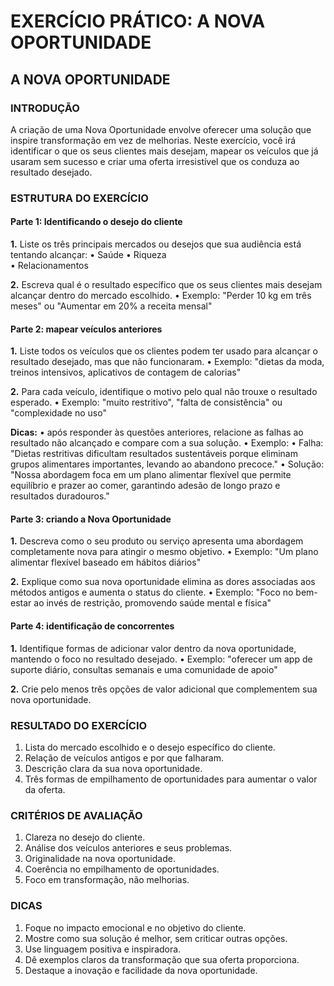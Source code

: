 # EXERCÍCIO PRÁTICO: A NOVA OPORTUNIDADE

## A NOVA OPORTUNIDADE

### INTRODUÇÃO

A criação de uma Nova Oportunidade envolve oferecer uma solução que inspire transformação em vez de melhorias. Neste exercício, você irá identificar o que os seus clientes mais desejam, mapear os veículos que já usaram sem sucesso e criar uma oferta irresistível que os conduza ao resultado desejado.

### ESTRUTURA DO EXERCÍCIO

#### Parte 1: Identificando o desejo do cliente

**1.** Liste os três principais mercados ou desejos que sua audiência está tentando alcançar:
• Saúde
• Riqueza  
• Relacionamentos

**2.** Escreva qual é o resultado específico que os seus clientes mais desejam alcançar dentro do mercado escolhido.
• Exemplo: "Perder 10 kg em três meses" ou "Aumentar em 20% a receita mensal"

#### Parte 2: mapear veículos anteriores

**1.** Liste todos os veículos que os clientes podem ter usado para alcançar o resultado desejado, mas que não funcionaram.
• Exemplo: "dietas da moda, treinos intensivos, aplicativos de contagem de calorias"

**2.** Para cada veículo, identifique o motivo pelo qual não trouxe o resultado esperado.
• Exemplo: "muito restritivo", "falta de consistência" ou "complexidade no uso"

**Dicas:**
• após responder às questões anteriores, relacione as falhas ao resultado não alcançado e compare com a sua solução.
• Exemplo: 
• Falha: "Dietas restritivas dificultam resultados sustentáveis porque eliminam grupos alimentares importantes, levando ao abandono precoce."
• Solução: "Nossa abordagem foca em um plano alimentar flexível que permite equilíbrio e prazer ao comer, garantindo adesão de longo prazo e resultados duradouros."

#### Parte 3: criando a Nova Oportunidade

**1.** Descreva como o seu produto ou serviço apresenta uma abordagem completamente nova para atingir o mesmo objetivo.
• Exemplo: "Um plano alimentar flexível baseado em hábitos diários"

**2.** Explique como sua nova oportunidade elimina as dores associadas aos métodos antigos e aumenta o status do cliente.
• Exemplo: "Foco no bem-estar ao invés de restrição, promovendo saúde mental e física"

#### Parte 4: identificação de concorrentes

**1.** Identifique formas de adicionar valor dentro da nova oportunidade, mantendo o foco no resultado desejado.
• Exemplo: "oferecer um app de suporte diário, consultas semanais e uma comunidade de apoio"

**2.** Crie pelo menos três opções de valor adicional que complementem sua nova oportunidade.

### RESULTADO DO EXERCÍCIO

1. Lista do mercado escolhido e o desejo específico do cliente.
2. Relação de veículos antigos e por que falharam.
3. Descrição clara da sua nova oportunidade.
4. Três formas de empilhamento de oportunidades para aumentar o valor da oferta.

### CRITÉRIOS DE AVALIAÇÃO

1. Clareza no desejo do cliente.
2. Análise dos veículos anteriores e seus problemas.
3. Originalidade na nova oportunidade.
4. Coerência no empilhamento de oportunidades.
5. Foco em transformação, não melhorias.

### DICAS

1. Foque no impacto emocional e no objetivo do cliente.
2. Mostre como sua solução é melhor, sem criticar outras opções.
3. Use linguagem positiva e inspiradora.
4. Dê exemplos claros da transformação que sua oferta proporciona.
5. Destaque a inovação e facilidade da nova oportunidade.
